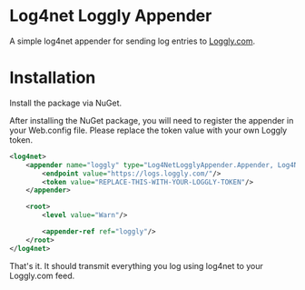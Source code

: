 Log4net Loggly Appender
=======================

A simple log4net appender for sending log entries to [Loggly.com](http://www.loggly.com).

# Installation

Install the package via NuGet.

After installing the NuGet package, you will need to register the appender in your Web.config file. Please replace the token value with your own Loggly token.

```xml
<log4net>
    <appender name="loggly" type="Log4NetLogglyAppender.Appender, Log4NetLogglyAppender">
        <endpoint value="https://logs.loggly.com/"/>
        <token value="REPLACE-THIS-WITH-YOUR-LOGGLY-TOKEN"/>
    </appender>

    <root>
        <level value="Warn"/>

        <appender-ref ref="loggly"/>
    </root>
</log4net>

```

That's it. It should transmit everything you log using log4net to your Loggly.com feed.
